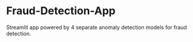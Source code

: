# Fraud-Detection-App
Streamlit app powered by 4 separate anomaly detection models for fraud detection.
